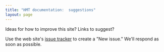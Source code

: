```yaml
---
title: "HMT documentation:  suggestions"
layout: page
---
```



Ideas for how to improve this site?  Links to suggest?


Use the web site's [issue tracker](https://github.com/homermultitext/hmt-docs/issues) to create a "New issue."  We'll respond as soon as possible.
